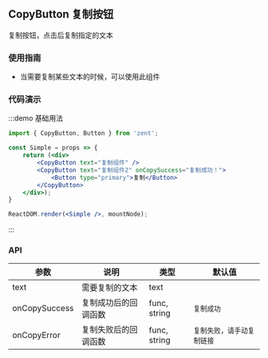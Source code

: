 ## CopyButton 复制按钮

复制按钮，点击后复制指定的文本

### 使用指南

-  当需要复制某些文本的时候，可以使用此组件

### 代码演示

:::demo 基础用法
```jsx
import { CopyButton, Button } from 'zent';

const Simple = props => {
	return (<div>
		<CopyButton text="复制组件" />
		<CopyButton text="复制组件2" onCopySuccess="复制成功！">
			<Button type="primary">复制</Button>
		</CopyButton>
	</div>);
}

ReactDOM.render(<Simple />, mountNode);
```
:::


### API

| 参数           | 说明                            | 类型     | 默认值      |
| ------------ | ----------------------------- | ------ | -------- |
| text        | 需要复制的文本                    | text   |     |
| onCopySuccess | 复制成功后的回调函数             | func, string  | `复制成功` |
| onCopyError   | 复制失败后的回调函数             | func, string  | `复制失败，请手动复制链接` |

